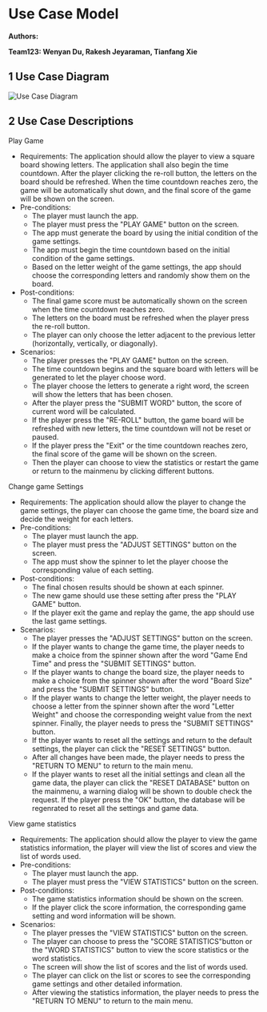 # Use Case Model

**Authors:**

**Team123: Wenyan Du, Rakesh Jeyaraman, Tianfang Xie**

## 1 Use Case Diagram

![Use Case Diagram](https://github.gatech.edu/gt-omscs-se-2020spring/6300Spring20Team123/blob/master/GroupProject/images/Use%20Case%20Diagram.png)

## 2 Use Case Descriptions

Play Game
- Requirements: The application should allow the player to view a square board showing letters. The application shall also begin the time countdown. After the player clicking the re-roll button, the letters on the board should be refreshed. When the time countdown reaches zero, the game will be automatically shut down, and the final score of the game will be shown on the screen.
- Pre-conditions:
	* The player must launch the app.
	* The player must press the "PLAY GAME" button on the screen.
	* The app must generate the board by using the initial condition of the game settings.
	* The app must begin the time countdown based on the initial condition of the game settings.
	* Based on the letter weight of the game settings, the app should choose the corresponding letters and randomly show them on the board.
- Post-conditions:
	* The final game score must be automatically shown on the screen when the time countdown reaches zero.
	* The letters on the board must be refreshed when the player press the re-roll button.
	* The player can only choose the letter adjacent to the previous letter (horizontally, vertically, or diagonally).
- Scenarios:
	* The player presses the "PLAY GAME" button on the screen.
	* The time countdown begins and the square board with letters will be generated to let the player choose word.
	* The player choose the letters to generate a right word, the screen will show the letters that has been chosen.
	* After the player press the "SUBMIT WORD" button, the score of current word will be calculated.
	* If the player press the "RE-ROLL" button, the game board will be refreshed with new letters, the time countdown will not be reset or paused.
	* If the player press the "Exit" or the time countdown reaches zero, the final score of the game will be shown on the screen.
	* Then the player can choose to view the statistics or restart the game or return to the mainmenu by clicking different buttons.
	
  

Change game Settings
- Requirements: The application should allow the player to change the game settings, the player can choose the game time, the board size and decide the weight for each letters.
- Pre-conditions:
	* The player must launch the app.
	* The player must press the "ADJUST SETTINGS" button on the screen.
	* The app must show the spinner to let the player choose the corresponding value of each setting.
- Post-conditions:
	* The final chosen results should be shown at each spinner.
	* The new game should use these setting after press the "PLAY GAME" button.
	* If the player exit the game and replay the game, the app should use the last game settings.
- Scenarios:
	* The player presses the "ADJUST SETTINGS" button on the screen.
	* If the player wants to change the game time, the player needs to make a choice from the spinner shown after the word "Game End Time" and press the "SUBMIT SETTINGS" button.
	* If the player wants to change the board size, the player needs to make a choice from the spinner shown after the word "Board Size" and press the "SUBMIT SETTINGS" button.
	* If the player wants to change the letter weight, the player needs to choose a letter from the spinner shown after the word "Letter Weight" and choose the corresponding weight value from the next spinner. Finally, the player needs to press the "SUBMIT SETTINGS" button.
	* If the player wants to reset all the settings and return to the default settings, the player can click the "RESET SETTINGS" button.
	* After all changes have been made, the player needs to press the "RETURN TO MENU" to return to the main menu.
	* If the player wants to reset all the initial settings and clean all the game data, the player can click the "RESET DATABASE" button on the mainmenu, a warning dialog will be shown to double check the request. If the player press the "OK" button, the database will be regenrated to reset all the settings and game data.
	
	

View game statistics
- Requirements: The application should allow the player to view the game statistics information, the player will view the list of scores and view the list of words used.
- Pre-conditions:
	* The player must launch the app.
	* The player must press the "VIEW STATISTICS" button on the screen.
- Post-conditions:
	* The game statistics information should be shown on the screen.
	* If the player click the score information, the corresponding game setting and word information will be shown.
- Scenarios:
	* The player presses the "VIEW STATISTICS" button on the screen.
	* The player can choose to press the "SCORE STATISTICS"button or the "WORD STATISTICS" button to view the score statistics or the word statistics.
	* The screen will show the list of scores and the list of words used.
	* The player can click on the list or scores to see the corresponding game settings and other detailed information.
	* After viewing the statistics information, the player needs to press the "RETURN TO MENU" to return to the main menu.

<!--stackedit_data:
eyJoaXN0b3J5IjpbLTE4MzQ2MjczNF19
-->
